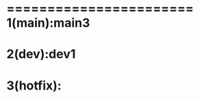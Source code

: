 =======================
1(main):main3
========================
2(dev):dev1
========================
3(hotfix):
=======================